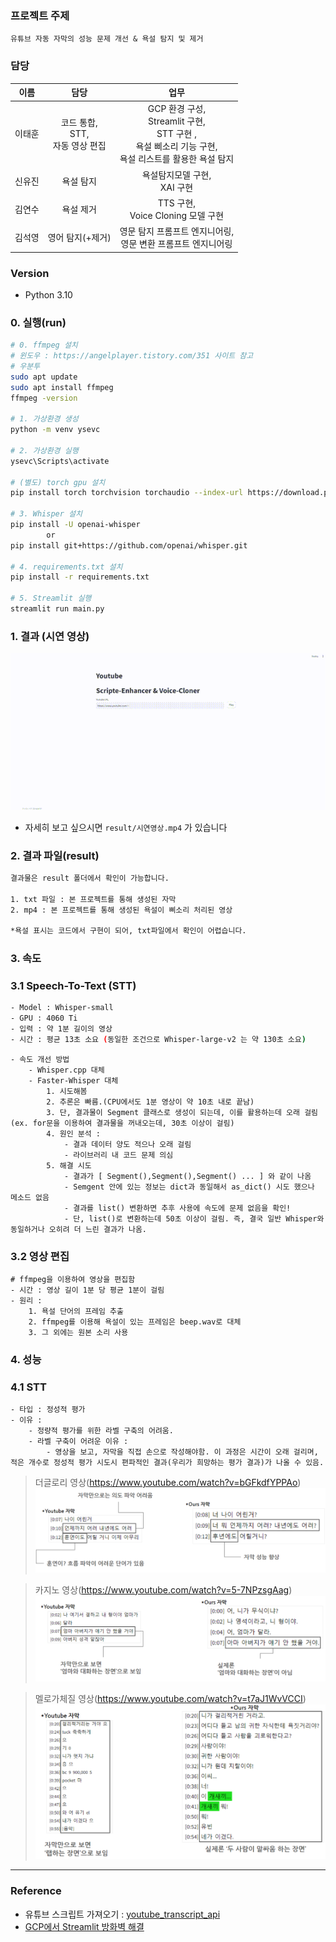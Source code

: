 ### 프로젝트 주제

```
유튜브 자동 자막의 성능 문제 개선 & 욕설 탐지 및 제거 
```

### 담당

|이름|담당|업무|
|:---:|:---:|:---:|
|이태훈|코드 통합,<br/>STT,<br/>자동 영상 편집|GCP 환경 구성,<br/>Streamlit 구현,<br/>STT 구현 ,<br/>욕설 삐소리 기능 구현,<br/>욕설 리스트를 활용한 욕설 탐지|
|신유진|욕설 탐지|욕설탐지모델 구현, <br/>XAI 구현|
|김연수|욕설 제거|TTS 구현, <br/>Voice Cloning 모델 구현|
|김석영|영어 탐지(+제거)|영문 탐지 프롬프트 엔지니어링,<br/>영문 변환 프롬프트 엔지니어링|


### Version

- Python 3.10

### 0. 실행(run)

```bash
# 0. ffmpeg 설치 
# 윈도우 : https://angelplayer.tistory.com/351 사이트 참고
# 우분투
sudo apt update
sudo apt install ffmpeg
ffmpeg -version

# 1. 가상환경 생성
python -m venv ysevc

# 2. 가상환경 실행
ysevc\Scripts\activate

# (별도) torch gpu 설치 
pip install torch torchvision torchaudio --index-url https://download.pytorch.org/whl/cu121

# 3. Whisper 설치
pip install -U openai-whisper
        or
pip install git+https://github.com/openai/whisper.git

# 4. requirements.txt 설치
pip install -r requirements.txt  

# 5. Streamlit 실행
streamlit run main.py
```

### 1. 결과 (시연 영상)

![video](img/시연영상.gif)

- 자세히 보고 싶으시면 `result/시연영상.mp4` 가 있습니다


### 2. 결과 파일(result)

```bash
결과물은 result 폴더에서 확인이 가능합니다.

1. txt 파일 : 본 프로젝트를 통해 생성된 자막
2. mp4 : 본 프로젝트를 통해 생성된 욕설이 삐소리 처리된 영상

*욕설 표시는 코드에서 구현이 되어, txt파일에서 확인이 어렵습니다.
```

### 3. 속도

### 3.1 Speech-To-Text (STT)

```bash
- Model : Whisper-small
- GPU : 4060 Ti
- 입력 : 약 1분 길이의 영상
- 시간 : 평균 13초 소요 (동일한 조건으로 Whisper-large-v2 는 약 130초 소요)
```

```
- 속도 개선 방법
    - Whisper.cpp 대체
    - Faster-Whisper 대체 
        1. 시도해봄
        2. 추론은 빠름.(CPU에서도 1분 영상이 약 10초 내로 끝남) 
        3. 단, 결과물이 Segment 클래스로 생성이 되는데, 이를 활용하는데 오래 걸림(ex. for문을 이용하여 결과물을 꺼내오는데, 30초 이상이 걸림)
        4. 원인 분석 : 
            - 결과 데이터 양도 적으나 오래 걸림
            - 라이브러리 내 코드 문제 의심
        5. 해결 시도
            - 결과가 [ Segment(),Segment(),Segment() ... ] 와 같이 나옴
            - Semgent 안에 있는 정보는 dict과 동일해서 as_dict() 시도 했으나 메소드 없음
            - 결과를 list() 변환하면 추후 사용에 속도에 문제 없음을 확인!
            - 단, list()로 변환하는데 50초 이상이 걸림. 즉, 결국 일반 Whisper와 동일하거나 오히려 더 느린 결과가 나옴.
```

### 3.2 영상 편집

```
# ffmpeg을 이용하여 영상을 편집함
- 시간 : 영상 길이 1분 당 평균 1분이 걸림
- 원리 : 
    1. 욕설 단어의 프레임 추출
    2. ffmpeg를 이용해 욕설이 있는 프레임은 beep.wav로 대체
    3. 그 외에는 원본 소리 사용
```

### 4. 성능

### 4.1 STT

```
- 타입 : 정성적 평가
- 이유 : 
    - 정량적 평가를 위한 라벨 구축의 어려움.
    - 라벨 구축이 어려운 이유 : 
        - 영상을 보고, 자막을 직접 손으로 작성해야함. 이 과정은 시간이 오래 걸리며, 적은 개수로 정성적 평가 시도시 편파적인 결과(우리가 희망하는 평가 결과)가 나올 수 있음. 
```

> 더글로리 영상(https://www.youtube.com/watch?v=bGFkdfYPPAo)
![image](img/성능비교1.png)

> 카지노 영상(https://www.youtube.com/watch?v=5-7NPzsgAag)
![image](img/성능비교2.png)

> 멜로가체질 영상(https://www.youtube.com/watch?v=t7aJ1WvVCCI)
![image](img/성능비교3.png)




---

### Reference

- 유튜브 스크립트 가져오기 : [youtube_transcript_api](https://github.com/jdepoix/youtube-transcript-api)
- [GCP에서 Streamlit 방화벽 해결](https://velog.io/@bandi12/GCP%EC%97%90%EC%84%9C-streamlit-%EC%8B%A4%ED%96%89%ED%95%98%EA%B8%B0)
